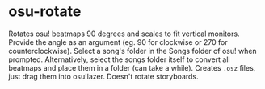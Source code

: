 # osu-rotate

Rotates osu! beatmaps 90 degrees and scales to fit vertical monitors. Provide the angle as an argument (eg. 90 for clockwise or 270 for counterclockwise). Select a song's folder in the Songs folder of osu! when prompted. Alternatively, select the songs folder itself to convert all beatmaps and place them in a folder (can take a while). Creates `.osz` files, just drag them into osu!lazer. Doesn't rotate storyboards.
